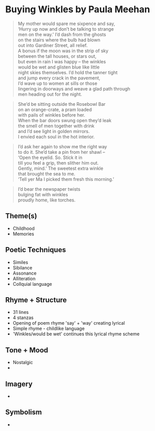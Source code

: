 # Buying Winkles by Paula Meehan

> My mother would spare me sixpence and say,  
> ‘Hurry up now and don’t be talking to strange  
> men on the way.’ I’d dash from the ghosts  
> on the stairs where the bulb had blown  
> out into Gardiner Street, all relief.  
> A bonus if the moon was in the strip of sky  
> between the tall houses, or stars out,  
> but even in rain I was happy – the winkles  
> would be wet and glisten blue like little  
> night skies themselves. I’d hold the tanner tight  
> and jump every crack in the pavement,  
> I’d wave up to women at sills or those  
> lingering in doorways and weave a glad path through  
> men heading out for the night.  

> She’d be sitting outside the Rosebowl Bar  
> on an orange-crate, a pram loaded  
> with pails of winkles before her.  
> When the bar doors swung open they’d leak  
> the smell of men together with drink  
> and I’d see light in golden mirrors.  
> I envied each soul in the hot interior.  

> I’d ask her again to show me the right way  
> to do it. She’d take a pin from her shawl –  
> ‘Open the eyelid. So. Stick it in  
> till you feel a grip, then slither him out.  
> Gently, mind.’ The sweetest extra winkle  
> that brought the sea to me.  
> ‘Tell yer Ma I picked them fresh this morning.’  

> I’d bear the newspaper twists  
> bulging fat with winkles  
> proudly home, like torches.   

## Theme(s)
- Childhood
- Memories

## Poetic Techniques
- Similes
- Sibilance
- Assonance
- Alliteration
- Collquial language

## Rhyme + Structure
- 31 lines
- 4 stanzas
- Opening of poem rhyme 'say' + 'way' creating lyrical
- Simple rhyme - childlike language
- 'Winkles/would be wet' continues this lyrical rhyme scheme

## Tone + Mood
- Nostalgic
- 

## Imagery
- 

## Symbolism
- 
